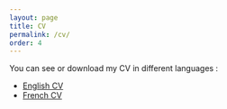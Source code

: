 ```yaml
---
layout: page
title: CV
permalink: /cv/
order: 4
---
```


You can see or download my CV in different languages :

- [English CV](https://drive.google.com/file/d/1ZZlY-tOPoA-243xK4Ab_UHuDG5TRcSB3/view?usp=sharing)
- [French CV](https://drive.google.com/file/d/13fyRS7GMdhcihmPdP8SjLG-Ub25fjtJI/view?usp=sharing)
